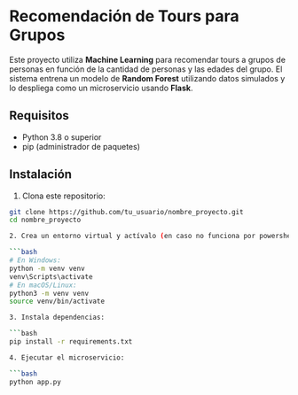 # Recomendación de Tours para Grupos

Este proyecto utiliza **Machine Learning** para recomendar tours a grupos de personas en función de la cantidad de personas y las edades del grupo. El sistema entrena un modelo de **Random Forest** utilizando datos simulados y lo despliega como un microservicio usando **Flask**.

## Requisitos

- Python 3.8 o superior
- pip (administrador de paquetes)

## Instalación

1. Clona este repositorio:

```bash
git clone https://github.com/tu_usuario/nombre_proyecto.git
cd nombre_proyecto

2. Crea un entorno virtual y actívalo (en caso no funciona por powershell, puedes probar por cmd como administrador en la carpeta del archivo):

```bash
# En Windows:
python -m venv venv
venv\Scripts\activate
# En macOS/Linux:
python3 -m venv venv
source venv/bin/activate

3. Instala dependencias:

```bash
pip install -r requirements.txt

4. Ejecutar el microservicio:

```bash
python app.py


